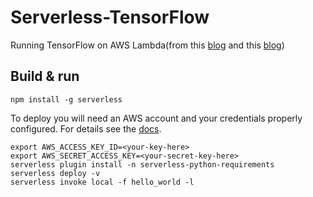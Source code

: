 # Serverless-TensorFlow
Running TensorFlow on AWS Lambda(from this [blog](https://medium.com/@mike.p.moritz/running-tensorflow-on-aws-lambda-using-serverless-5acf20e00033) and this [blog](https://tech.unifa-e.com/entry/2019/09/17/085400))

## Build & run

```shell script
npm install -g serverless
```

To deploy you will need an AWS account and your credentials properly configured. For details see the [docs](https://serverless.com/framework/docs/providers/aws/guide/credentials/).

```shell script
export AWS_ACCESS_KEY_ID=<your-key-here>
export AWS_SECRET_ACCESS_KEY=<your-secret-key-here>
serverless plugin install -n serverless-python-requirements
serverless deploy -v
serverless invoke local -f hello_world -l
```
